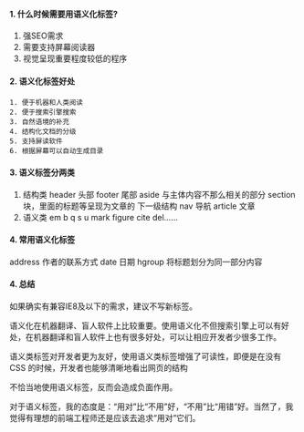 #### 1. 什么时候需要用语义化标签?
   1. 强SEO需求
   2. 需要支持屏幕阅读器
   3. 视觉呈现重要程度较低的程序
#### 2. 语义化标签好处
    1. 便于机器和人类阅读
    2. 便于搜索引擎搜索
    3. 自然语境的补充
    4. 结构化文档的分级
    5. 支持屏读软件
    6. 根据屏幕可以自动生成目录
#### 3. 语义标签分两类
   1. 结构类  header 头部
             footer 尾部
             aside 与主体内容不那么相关的部分
             section 块，里面的标题等呈现为文章的 下一级结构
             nav 导航
             article 文章
   2. 语义类 em b q s u mark figure cite del……
#### 4. 常用语义化标签

   address 作者的联系方式
   date 日期
   hgroup 将标题划分为同一部分内容

#### 4. 总结

如果确实有兼容IE8及以下的需求，建议不写新标签。

语义化在机器翻译、盲人软件上比较重要。使用语义化不但搜索引擎上可以有好处，在机器翻译和盲人软件上也有很多好处，可以让相应开发者少很多工作。


语义类标签对开发者更为友好，使用语义类标签增强了可读性，即便是在没有 CSS 的时候，开发者也能够清晰地看出网页的结构

不恰当地使用语义标签，反而会造成负面作用。

对于语义标签，我的态度是：“用对”比“不用”好，“不用”比“用错”好。当然了，我觉得有理想的前端工程师还是应该去追求“用对”它们。
